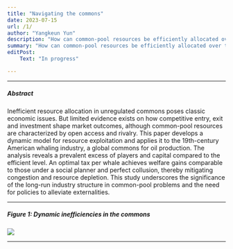 ```yaml
---
title: "Navigating the commons"
date: 2023-07-15 
url: /1/
author: "Yangkeun Yun"
description: "How can common-pool resources be efficiently allocated over the long run? This study develops a model of industry dynamics and estimates it using data from the American whaling industry."
summary: "How can common-pool resources be efficiently allocated over the long run? This study develops a model of industry dynamics and estimates it using data from the American whaling industry."
editPost:
    Text: "In progress"

---
```


---

##### Abstract

Inefficient resource allocation in unregulated commons poses classic economic issues. But limited evidence exists on how competitive entry, exit and investment shape market outcomes, although common-pool resources are characterized by open access and rivalry. This paper develops a dynamic model for resource exploitation and applies it to the 19th-century American whaling industry, a global commons for oil production. The analysis reveals a prevalent excess of players and capital compared to the efficient level. An optimal tax per whale achieves welfare gains comparable to those under a social planner and perfect collusion, thereby mitigating congestion and resource depletion. This study underscores the significance of the long-run industry structure in common-pool problems and the need for policies to alleviate externalities.

---

##### Figure 1: Dynamic inefficiencies in the commons

![](/Fig1.png)

---

